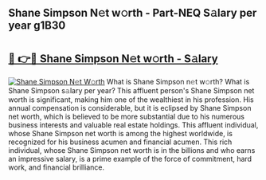 ## Shane Simpson N𝚎t w𝚘rth - Part-NEQ S𝚊lary per year g1B30

# <h2><a href="http://gc4mtx.nevu.top/?p=Shane+Simpson">🔗 👉🔴 Shane Simpson N𝚎t w𝚘rth - S𝚊lary</a></h2>

[![Shane Simpson N𝚎t W𝚘rth](https://i.imgur.com/Oavwk0R.jpeg)](http://gc4mtx.nevu.top/?p=Shane+Simpson)
What is Shane Simpson n𝚎t w𝚘rth? What is Shane Simpson s𝚊lary per year?
This affluent person's Shane Simpson net worth is significant, making him one of the wealthiest in his profession. His annual compensation is considerable, but it is eclipsed by Shane Simpson net worth, which is believed to be more substantial due to his numerous business interests and valuable real estate holdings. This affluent individual, whose Shane Simpson net worth is among the highest worldwide, is recognized for his business acumen and financial acumen. This rich individual, whose Shane Simpson net worth is in the billions and who earns an impressive salary, is a prime example of the force of commitment, hard work, and financial brilliance.

